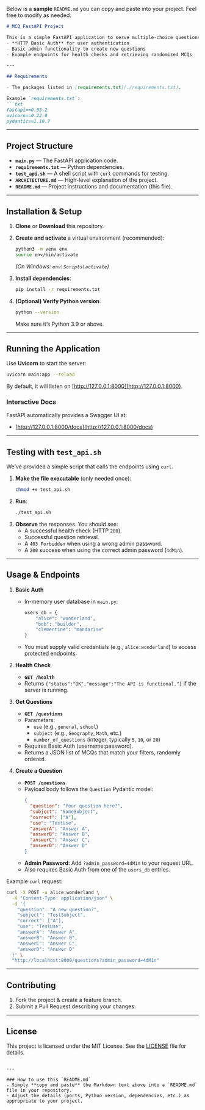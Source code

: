 Below is a **sample** `README.md` you can copy and paste into your project. Feel free to modify as needed.

```md
# MCQ FastAPI Project

This is a simple FastAPI application to serve multiple-choice questions (MCQs). It includes:
- **HTTP Basic Auth** for user authentication
- Basic admin functionality to create new questions
- Example endpoints for health checks and retrieving randomized MCQs

---

## Requirements

- The packages listed in [requirements.txt](./requirements.txt).

Example `requirements.txt`:
```txt
fastapi==0.95.2
uvicorn==0.22.0
pydantic==1.10.7
```

---

## Project Structure

- **`main.py`** — The FastAPI application code.
- **`requirements.txt`** — Python dependencies.
- **`test_api.sh`** — A shell script with `curl` commands for testing.
- **`ARCHITECTURE.md`** — High-level explanation of the project.
- **`README.md`** — Project instructions and documentation (this file).

---

## Installation & Setup

1. **Clone** or **Download** this repository.

2. **Create and activate** a virtual environment (recommended):
   ```bash
   python3 -m venv env
   source env/bin/activate
   ```
   *(On Windows: `env\Scripts\activate`)*

3. **Install dependencies**:
   ```bash
   pip install -r requirements.txt
   ```

4. **(Optional) Verify Python version**:
   ```bash
   python --version
   ```
   Make sure it’s Python 3.9 or above.

---

## Running the Application

Use **Uvicorn** to start the server:

```bash
uvicorn main:app --reload
```

By default, it will listen on [http://127.0.0.1:8000](http://127.0.0.1:8000).  

### Interactive Docs

FastAPI automatically provides a Swagger UI at:
- [http://127.0.0.1:8000/docs](http://127.0.0.1:8000/docs)

---

## Testing with `test_api.sh`

We’ve provided a simple script that calls the endpoints using `curl`.  

1. **Make the file executable** (only needed once):
   ```bash
   chmod +x test_api.sh
   ```
2. **Run**:
   ```bash
   ./test_api.sh
   ```
3. **Observe** the responses. You should see:
   - A successful health check (HTTP `200`).
   - Successful question retrieval.
   - A `403 Forbidden` when using a wrong admin password.
   - A `200` success when using the correct admin password (`4dM1n`).

---

## Usage & Endpoints

1. **Basic Auth**  
   - In-memory user database in `main.py`:  
     ```python
     users_db = {
         "alice": "wonderland",
         "bob": "builder",
         "clementine": "mandarine"
     }
     ```
   - You must supply valid credentials (e.g., `alice:wonderland`) to access protected endpoints.

2. **Health Check**  
   - **`GET /health`**  
   - Returns `{"status":"OK","message":"The API is functional."}` if the server is running.

3. **Get Questions**  
   - **`GET /questions`**  
   - Parameters:
     - `use` (e.g., `general`, `school`)
     - `subject` (e.g., `Geography`, `Math`, etc.)
     - `number_of_questions` (integer, typically `5`, `10`, or `20`)
   - Requires Basic Auth (username:password).  
   - Returns a JSON list of MCQs that match your filters, randomly ordered.

4. **Create a Question**  
   - **`POST /questions`**  
   - Payload body follows the `Question` Pydantic model:
     ```json
     {
       "question": "Your question here?",
       "subject": "SomeSubject",
       "correct": ["A"],
       "use": "TestUse",
       "answerA": "Answer A",
       "answerB": "Answer B",
       "answerC": "Answer C",
       "answerD": "Answer D"
     }
     ```
   - **Admin Password**: Add `?admin_password=4dM1n` to your request URL.  
   - Also requires Basic Auth from one of the `users_db` entries.

Example `curl` request:
```bash
curl -X POST -u alice:wonderland \
  -H "Content-Type: application/json" \
  -d '{
    "question": "A new question?",
    "subject": "TestSubject",
    "correct": ["A"],
    "use": "TestUse",
    "answerA": "Answer A",
    "answerB": "Answer B",
    "answerC": "Answer C",
    "answerD": "Answer D"
  }' \
  "http://localhost:8000/questions?admin_password=4dM1n"
```

---

## Contributing

1. Fork the project & create a feature branch.
2. Submit a Pull Request describing your changes.

---

## License

This project is licensed under the MIT License. See the [LICENSE](./LICENSE) file for details.

```

---

### How to use this `README.md`
- Simply **copy and paste** the Markdown text above into a `README.md` file in your repository.
- Adjust the details (ports, Python version, dependencies, etc.) as appropriate to your project.
